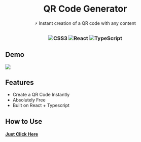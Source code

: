 # <h1 align="center">QR Code Generator</h1>
<p align='center'>⚡ Instant creation of a QR code with any content</p>

<h3 align="center">
  
![CSS3](https://img.shields.io/badge/css3-%231572B6.svg?style=for-the-badge&logo=css3&logoColor=white)
![React](https://img.shields.io/badge/react-%2320232a.svg?style=for-the-badge&logo=react&logoColor=%2361DAFB)
![TypeScript](https://img.shields.io/badge/typescript-%23007ACC.svg?style=for-the-badge&logo=typescript&logoColor=white)
  
</h3>

<h2>Demo</h2>
<img src="https://i.imgur.com/zh9Vwt9.png" />
<h2>Features</h2>
<ul>
  <li>Create a QR Code Instantly</li>
  <li>Absolutely Free</li>
  <li>Built on React + Typescript</li>
</ul>
<div>
  <h2>How to Use</h2>
  <h4>
    <a href="https://mikhailharuty.github.io/qr-code-generator/">Just Click Here</a>
  </h4>
</div>

